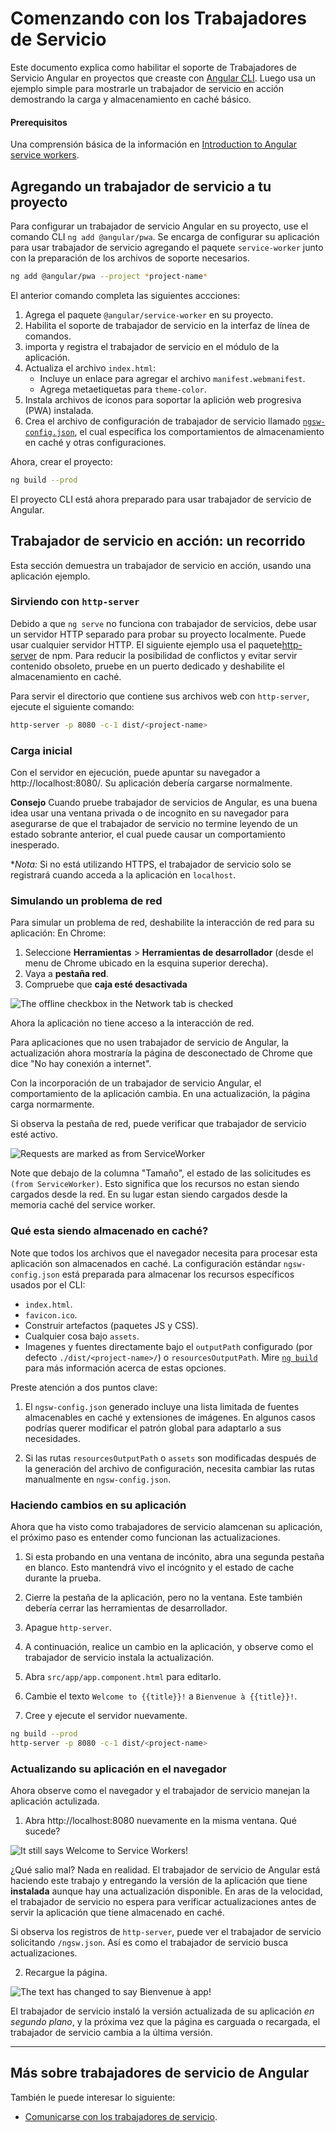 # Comenzando con los Trabajadores de Servicio


Este documento explica como habilitar el soporte de Trabajadores de Servicio Angular en proyectos que creaste con [Angular CLI](cli). Luego usa un ejemplo simple para mostrarle un trabajador de servicio en acción demostrando la carga y almacenamiento en caché básico.

#### Prerequisitos

Una comprensión básica de la información en [Introduction to Angular service workers](guide/service-worker-intro).


## Agregando un trabajador de servicio a tu proyecto

Para configurar un trabajador de servicio Angular en su proyecto, use el comando CLI `ng add @angular/pwa`. Se encarga de configurar su aplicación para usar trabajador de servicio agregando el paquete `service-worker` junto con la preparación de los archivos de soporte necesarios.

```sh
ng add @angular/pwa --project *project-name*
```

El anterior comando completa las siguientes accciones:

1. Agrega el paquete `@angular/service-worker` en su proyecto.
2. Habilita el soporte de trabajador de servicio en la interfaz de línea de comandos.
3. importa y registra el trabajador de servicio en el módulo de la aplicación.
4. Actualiza el archivo `index.html`:
    * Incluye un enlace para agregar el archivo `manifest.webmanifest`.
    * Agrega metaetiquetas para `theme-color`.
5. Instala archivos de iconos para soportar la aplición web progresiva (PWA) instalada.
6. Crea el archivo de configuración de trabajador de servicio llamado [`ngsw-config.json`](/guide/service-worker-config), el cual especifica los comportamientos de almacenamiento en caché y otras configuraciones.


Ahora, crear el proyecto:

```sh
ng build --prod
```

El proyecto CLI está ahora preparado para usar trabajador de servicio de Angular.

## Trabajador de servicio en acción: un recorrido

Esta sección demuestra un trabajador de servicio en acción, usando una aplicación ejemplo.

### Sirviendo con `http-server`

Debido a que `ng serve` no funciona con trabajador de servicios, debe usar un servidor HTTP separado para probar su proyecto localmente. Puede usar cualquier servidor HTTP. El siguiente ejemplo usa el paquete[http-server](https://www.npmjs.com/package/http-server) de npm. Para reducir la posibilidad de conflictos y evitar servir contenido obsoleto, pruebe en un puerto dedicado y deshabilite el almacenamiento en caché.

Para servir el directorio que contiene sus archivos web con `http-server`, ejecute el siguiente comando:

```sh
http-server -p 8080 -c-1 dist/<project-name>
```

### Carga inicial

Con el servidor en ejecución, puede apuntar su navegador a http://localhost:8080/. Su aplicación debería cargarse normalmente.

**Consejo** Cuando pruebe trabajador de servicios de Angular, es una buena idea usar una ventana privada o de incognito en su navegador para asegurarse de que el trabajador de servicio no termine leyendo de un estado sobrante anterior, el cual puede causar un comportamiento inesperado.

<div class="alert is-helpful">

**Nota:*
Si no está utilizando HTTPS, el trabajador de servicio solo se registrará cuando acceda a la aplicación en `localhost`.

</div>

### Simulando un problema de red

Para simular un problema de red, deshabilite la interacción de red para su aplicación: En Chrome:

1. Seleccione **Herramientas** > **Herramientas de desarrollador** (desde el menu de Chrome ubicado en la esquina superior derecha).
2. Vaya a **pestaña red**.
3. Compruebe que **caja esté desactivada**

<div class="lightbox">
    <img src="generated/images/guide/service-worker/offline-checkbox.png" alt="The offline checkbox in the Network tab is checked">
</div>

Ahora la aplicación no tiene acceso a la interacción de red.

Para aplicaciones que no usen trabajador de servicio de Angular, la actualización ahora mostraría la página de desconectado de Chrome que dice "No hay conexión a internet".

Con la incorporación de un trabajador de servicio Angular, el comportamiento de la aplicación cambia. En una actualización, la página carga normarmente.

Si observa la pestaña de red, puede verificar que trabajador de servicio esté activo.

<div class="lightbox">
  <img src="generated/images/guide/service-worker/sw-active.png" alt="Requests are marked as from ServiceWorker">
</div>

Note que debajo de la columna "Tamaño", el estado de las solicitudes es `(from ServiceWorker)`. Esto significa que los recursos no estan siendo cargados desde la red. En su lugar estan siendo cargados desde la memoria caché del service worker.


### Qué esta siendo almacenado en caché?

Note que todos los archivos que el navegador necesita para procesar esta aplicación son almacenados en caché. La configuración estándar `ngsw-config.json` está preparada para almacenar los recursos específicos usados por el CLI:

* `index.html`.
* `favicon.ico`.
* Construir artefactos (paquetes JS y CSS).
* Cualquier cosa bajo `assets`.
* Imagenes y fuentes directamente bajo el `outputPath` configurado (por defecto `./dist/<project-name>/`) o `resourcesOutputPath`. Mire [`ng build`](cli/build) para más información acerca de estas opciones.


<div class="alert is-helpful">
Preste atención a dos puntos clave:

1. El `ngsw-config.json` generado incluye una lista limitada de fuentes almacenables en caché y extensiones de imágenes. En algunos casos podrías querer modificar el patrón global para adaptarlo a sus necesidades.

2. Si las rutas `resourcesOutputPath` o `assets` son modificadas después de la generación del archivo de configuración, necesita cambiar las rutas manualmente en `ngsw-config.json`.
</div>

### Haciendo cambios en su aplicación

Ahora que ha visto como trabajadores de servicio alamcenan su aplicación, el próximo paso es entender como funcionan las actualizaciones.

1. Si esta probando en una ventana de incónito, abra una segunda pestaña en blanco. Esto mantendrá vivo el incógnito y el estado de cache durante la prueba.

2. Cierre la pestaña de la aplicación, pero no la ventana. Este también debería  cerrar las herramientas de desarrollador.

3. Apague `http-server`.

4. A continuación, realice un cambio en la aplicación, y observe como el trabajador de servicio instala la actualización.

5. Abra `src/app/app.component.html` para editarlo.

6. Cambie el texto `Welcome to {{title}}!` a `Bienvenue à {{title}}!`.

7. Cree y ejecute el servidor nuevamente.

```sh
ng build --prod
http-server -p 8080 -c-1 dist/<project-name>
```
### Actualizando su aplicación en el navegador

Ahora observe como el navegador y el trabajador de servicio manejan la aplicación actulizada.

1. Abra http://localhost:8080 nuevamente en la misma ventana. Qué sucede?

<div class="lightbox">
  <img src="generated/images/guide/service-worker/welcome-msg-en.png" alt="It still says Welcome to Service Workers!">
</div>

¿Qué salio mal? Nada en realidad. El trabajador de servicio de Angular está haciendo este trabajo y entregando la versión de la aplicación que tiene **instalada** aunque hay una actualización disponible. En aras de la velocidad, el trabajador de servicio no espera para verificar actualizaciones antes de servir la aplicación que tiene almacenado en caché.

Si observa los registros de `http-server`, puede ver el trabajador de servicio solicitando `/ngsw.json`. Así es como el trabajador de servicio busca actualizaciones.

2. Recargue la página.

<div class="lightbox">
  <img src="generated/images/guide/service-worker/welcome-msg-fr.png" alt="The text has changed to say Bienvenue à app!">
</div>

El trabajador de servicio instaló la versión actualizada de su aplicación *en segundo plano*, y la próxima vez que la página es carguada o recargada, el trabajador de servicio  cambia a la última versión.

<hr />

## Más sobre trabajadores de servicio de Angular

También le puede interesar lo siguiente:
* [Comunicarse con los trabajadores de servicio](guide/service-worker-communications).